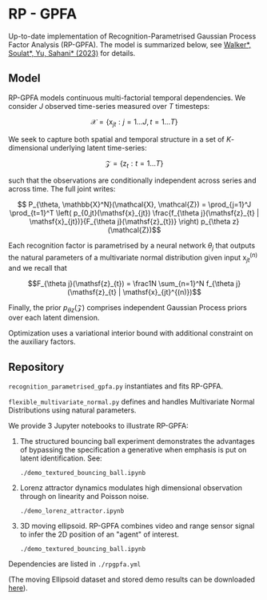 
# RP - GPFA

Up-to-date implementation of Recognition-Parametrised Gaussian Process Factor Analysis (RP-GPFA).
The model is summarized below, see
[Walker\*, Soulat\*, Yu, Sahani\* (2023)](https://arxiv.org/abs/2209.05661) for details.


## Model

RP-GPFA models continuous multi-factorial temporal dependencies. We consider $J$ observed time-series measured over $T$ timesteps:

$$\mathcal{X} = \{ \mathsf{x}_{jt} : j = 1\dots J, t=1\dots T \}$$

We seek to capture both spatial and temporal structure in a set of $K$-dimensional underlying latent time-series:

$$\mathcal{Z}=\{\mathsf{z}_t:t=1 \dots T\}$$

such that the observations are  conditionally independent across series and across time. The full joint writes:

$$ P_{\theta, \mathbb{X}^N}(\mathcal{X}, \mathcal{Z}) = \prod_{j=1}^J \prod_{t=1}^T \left( p_{0,jt}(\mathsf{x}_{jt}) \frac{f_{\theta j}(\mathsf{z}_{t} | \mathsf{x}_{jt})}{F_{\theta j}(\mathsf{z}_{t})} \right) p_{\theta z}(\mathcal{Z})$$


Each recognition factor is parametrised by a neural network $\theta_j$ that outputs the natural parameters of a multivariate normal distribution given input $\mathsf{x}_{jt}^{(n)}$ and we recall that

$$F_{\theta j}(\mathsf{z}_{t}) = \frac1N \sum_{n=1}^N f_{\theta j}(\mathsf{z}_{t} | \mathsf{x}_{jt}^{(n)})$$

Finally, the prior $p_{\theta z}(\mathcal{Z})$ comprises independent Gaussian Process priors over each latent dimension.

Optimization uses a variational interior bound with additional constraint on the auxiliary factors.

## Repository

`recognition_parametrised_gpfa.py` instantiates and fits RP-GPFA.

`flexible_multivariate_normal.py` defines and handles Multivariate Normal Distributions using natural parameters.

We provide 3 Jupyter notebooks to illustrate RP-GPFA:

1) The structured bouncing ball experiment demonstrates the advantages of bypassing the specification a generative when
emphasis is put on latent identification. See:

    `./demo_textured_bouncing_ball.ipynb`

2) Lorenz attractor dynamics modulates high dimensional observation through on linearity and Poisson noise.

    `./demo_lorenz_attractor.ipynb`

3) 3D moving ellipsoid. RP-GPFA combines video and range sensor signal to infer the 2D position of an "agent" of interest.

    `./demo_textured_bouncing_ball.ipynb`


Dependencies are listed in `./rpgpfa.yml`

(The moving Ellipsoid dataset and stored demo results can be downloaded [here](https://www.dropbox.com/sh/70yc801n3p64ke1/AAC3irVxD9p119N22J1qvqYYa?dl=0)). 

